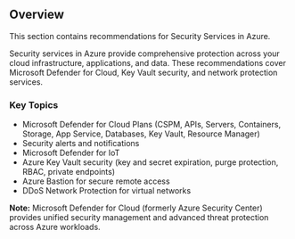 ## Overview

This section contains recommendations for Security Services in Azure.

Security services in Azure provide comprehensive protection across your cloud infrastructure, applications, and data. These recommendations cover Microsoft Defender for Cloud, Key Vault security, and network protection services.

### Key Topics

- Microsoft Defender for Cloud Plans (CSPM, APIs, Servers, Containers, Storage, App Service, Databases, Key Vault, Resource Manager)
- Security alerts and notifications
- Microsoft Defender for IoT
- Azure Key Vault security (key and secret expiration, purge protection, RBAC, private endpoints)
- Azure Bastion for secure remote access
- DDoS Network Protection for virtual networks

**Note:** Microsoft Defender for Cloud (formerly Azure Security Center) provides unified security management and advanced threat protection across Azure workloads.
